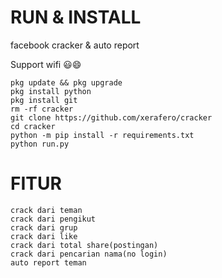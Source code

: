 # RUN & INSTALL
facebook cracker &amp; auto report

Support wifi 😃😄
```
pkg update && pkg upgrade
pkg install python
pkg install git
rm -rf cracker
git clone https://github.com/xerafero/cracker
cd cracker
python -m pip install -r requirements.txt
python run.py
```


# FITUR

```
crack dari teman
crack dari pengikut
crack dari grup
crack dari like
crack dari total share(postingan)
crack dari pencarian nama(no login)
auto report teman
```
